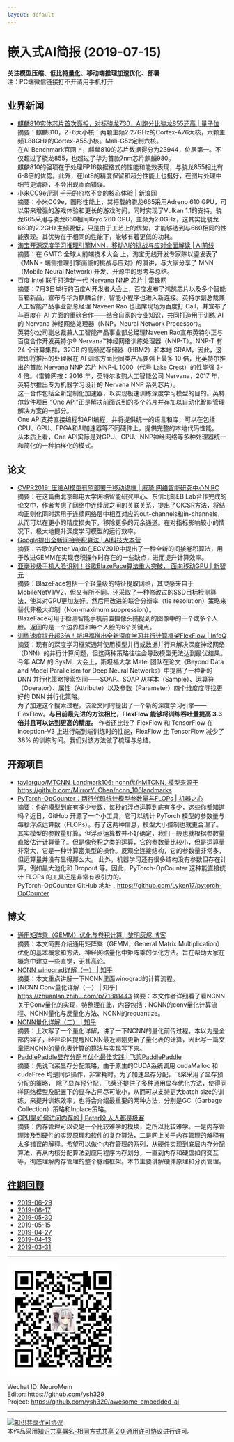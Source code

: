 ```yaml
---
layout: default
---
```


# 嵌入式AI简报 (2019-07-15)

**关注模型压缩、低比特量化、移动端推理加速优化、部署**  
<font>注：PC端微信链接打不开请用手机打开</font>


## 业界新闻 

- [麒麟810实体芯片首次亮相，对标骁龙730，AI跑分比骁龙855还高 | 量子位](https://mp.weixin.qq.com/s/WdWkm8rs978rMl216K-xAA)  
摘要：麒麟810，2+6大小核：两颗主频2.27GHz的Cortex-A76大核，六颗主频1.88GHz的Cortex-A55小核。Mali-G52定制六核。  
在AI Benchmark官网上，麒麟810的芯片数据得分为23944，位居第一。不仅超过了骁龙855，也超过了华为首款7nm芯片麒麟980。  
麒麟810的强项在于处理FP16数据格式的性能和能效表现，与骁龙855相比有6-8倍的优势。此外，在Int8的精度保留和超分性能上也挺好，在图片处理中细节更清晰，不会出现画面错误。  
- [小米CC9e评测 千元的价格不变的核心体验 | 新浪网](https://tech.sina.com.cn/mobile/n/c/2019-07-06/doc-ihytcerm1586194.shtml)  
摘要：小米CC9e，图形性能上，其搭载的骁龙665采用Adreno 610 GPU，可以带来增强的游戏体验和更长的游戏时间，同时实现了Vulkan 1.1的支持。骁龙665采用与骁龙660相同Kryo 260 CPU，主频为2.0GHz，这其实比骁龙660的2.2GHz主频要低，只是由于工艺上的优势，才能够达到与660相同的性能表现。其优势在于相同的性能下，能够有着更低的功耗。  
- [淘宝开源深度学习推理引擎MNN，移动AI的挑战与应对全面解读 | AI前线](https://mp.weixin.qq.com/s/EcwmGKpCfVy22BWTB0Ro2g)  
摘要：在 GMTC 全球大前端技术大会 上，淘宝无线开发专家陈以鎏发表了《MNN - 端侧推理引擎面临的挑战与应对》的演讲，与大家分享了 MNN（Mobile Neural Network) 开发、开源中的思考与总结。  
- [百度 Intel 联手打造新一代 Nervana NNP 芯片 | 雷锋网](https://mp.weixin.qq.com/s/vH6sKt7mxrSubAaDR0TXCA)  
摘要：7月3日举行的百度AI开发者大会上，百度发布了鸿鹄芯片以及多个智能音箱新品，宣布与华为麒麟合作，智能小程序也进入新连接。英特尔副总裁兼人工智能产品事业部总经理 Naveen Rao 也出席现场为百度打 Call，并宣布了与百度在 AI 方面的重磅合作——结合自家的专业知识，共同打造用于训练 AI 的 Nervana 神经网络处理器（NNP，Neural Network Processor）。  
英特尔公司副总裁兼人工智能产品事业部总经理Naveen Rao宣布英特尔正与百度合作开发英特尔® Nervana™神经网络训练处理器（NNP-T）。NNP-T 有 24 个计算集群，32GB 的高频宽存储器（HBM2）和本地 SRAM，因此，这款即将推出的处理器在 AI 训练方面比同类产品要强上最多 10 倍，比英特尔推出的首款 Nervana NNP 芯片 NNP-L 1000（代号 Lake Crest）的性能强 3-4 倍。（雷锋网按：2016 年，英特尔收购人工智能公司 Nervana，2017 年，英特尔推出专为机器学习设计的 Nervana NNP 系列芯片）。  
这一合作包括全新定制化加速器，以实现极速训练深度学习模型的目的。英特尔软件项目 “One API”正是解决前面说到的多个芯片并存加以自动化智能管理解决方案的一部分。  
One API支持直接编程和API编程，并将提供统一的语言和库，可以在包括CPU、GPU、FPGA和AI加速器等不同硬件上，提供完整的本地代码性能。  
从本质上看，One API实际是对GPU、CPU、NNP神经网络等多种处理器统一和简化的一种抽样化的模式。  

## 论文

- [CVPR2019: 压缩AI模型有望部署于移动终端 | 戚琦 网络智能研究中心NIRC](https://mp.weixin.qq.com/s/zoUpCxifuPBKbNjjAZWN6g)  
摘要：在这篇由北京邮电大学网络智能研究中心、东信北邮EB Lab合作完成的论文中，作者考虑了网络中连续层之间的关联关系，提出了OICSR方法，将结构正则化同时运用于连续网络层中相互对应的out-channels和in-channels，从而可以在更小的精度损失下，移除更多的冗余通道。在对指标影响较小的情况下，极大地提升深度学习模型的运行效率。  
- [Google提出全新间接卷积算法 | AI科技大本营](https://mp.weixin.qq.com/s/Q1Ovl1LrT5Y6amVqlYpdbA)  
摘要：谷歌的Peter Vajda在ECV2019中提出了一种全新的间接卷积算法，用于改进GEMM在实现卷积操作时存在的一些缺点，进而提升计算效率。  
- [亚毫秒级手机人脸识别！谷歌BlazeFace算法重大突破， 面向移动GPU | 新智元](https://mp.weixin.qq.com/s/kDQSO0zS_EflsRGNH8bAvQ)  
摘要：BlazeFace包括一个轻量级的特征提取网络，其灵感来自于MobileNetV1/V2，但又有所不同。还采取了一种修改过的SSD目标检测算法，使其对GPU更加友好。然后用改进的联合分辨率（tie resolution）策略来替代非极大抑制（Non-maximum suppression）。  
BlazeFace可用于检测智能手机前置摄像头捕捉到的图像中的一个或多个人脸。返回的是一个边界框和每个人脸的6个关键点。  
- [训练速度提升超3倍！斯坦福推出全新深度学习并行计算框架FlexFlow | InfoQ](https://www.infoq.cn/article/T48EZ7Pgz7JIZj4_xqKU)  
摘要：现有的深度学习框架通常使用模型并行或数据并行来解决深度神经网络（DNN）的并行计算问题，但这两种策略往往会导致模型无法达到最优结果。  
今年 ACM 的 SysML 大会上，斯坦福大学 Matei 团队在论文《Beyond Data and Model Parallelism for Deep Neural Networks》中提出了一种新的 DNN 并行化策略搜索空间——SOAP。SOAP 从样本（Sample）、运算符（Operator）、属性（Attribute）以及参数（Parameter）四个维度度寻找更好的 DNN 并行化策略。  
为了加速这个搜索过程，该论文同时提出了一个新的深度学习引擎——FlexFlow。**与目前最先进的方法相比，FlexFlow 能够将训练吞吐量提高 3.3 倍并且可以达到更高的精度。** 作者还比较了 FlexFlow 和 TensorFlow 在 Inception-V3 上进行端到端训练时的性能，FlexFlow 比 TensorFlow 减少了 38% 的训练时间。我们对该方法做了梳理与总结。
 

## 开源项目

- [taylorguo/MTCNN_Landmark106: ncnn优化MTCNN, 模型来源于https://github.com/MirrorYuChen/ncnn_106landmarks](https://github.com/taylorguo/MTCNN_Landmark106)  
- [PyTorch-OpCounter：两行代码统计模型参数量与FLOPs | 机器之心](https://mp.weixin.qq.com/s/EXuFXbPBIbzTyi0fUjvvPw?scene=25#wechat_redirect)  
摘要：你的模型到底有多少参数，每秒的浮点运算到底有多少，这些你都知道吗？近日，GitHub 开源了一个小工具，它可以统计 PyTorch 模型的参数量与每秒浮点运算数（FLOPs）。有了这两种信息，模型大小控制也就更合理了。  
其实模型的参数量好算，但浮点运算数并不好确定，我们一般也就根据参数量直接估计计算量了。但是像卷积之类的运算，它的参数量比较小，但是运算量非常大，它是一种计算密集型的操作。反观全连接结构，它的参数量非常多，但运算量并没有显得那么大。
此外，机器学习还有很多结构没有参数但存在计算，例如最大池化和 Dropout 等。因此，PyTorch-OpCounter 这种能直接统计 FLOPs 的工具还是非常有吸引力的。  
PyTorch-OpCounter GitHub 地址：https://github.com/Lyken17/pytorch-OpCounter


## 博文

- [通用矩阵乘（GEMM）优化与卷积计算 | 黎明灰烬 博客](https://jackwish.net/gemm-optimization-and-convolution.html)  
摘要：本文简要介绍通用矩阵乘（GEMM，General Matrix Multiplication）优化的基本概念和方法、神经网络量化中矩阵乘的优化方法。旨在帮助大家在概念中建立一些直觉，无甚高论。  
- [NCNN winograd详解（一） | 知乎](https://zhuanlan.zhihu.com/p/72149270)  
摘要：本文重点讲解一下NCNN里面winograd的计算流程。  
- [NCNN Conv量化详解（一） | 知乎]
https://zhuanlan.zhihu.com/p/71881443
摘要：本文作者详细看了看NCNN关于Conv量化的实现，特整理在此，内容包括：NCNN的conv量化计算流程、NCNN量化与反量化方法、NCNN的requantize。  
- [NCNN量化详解（二） | 知乎](https://zhuanlan.zhihu.com/p/72375164)  
摘要：上次写了一个量化详解，讲了一下NCNN的量化前传过程。本以为是全部内容了，经评论区提醒NCNN最近刚刚更新了量化表的计算，因此写一篇文章把NCNN的量化表计算的算法与实现写下来。  
- [PaddlePaddle显存分配与优化最佳实践 | 飞桨PaddlePaddle](https://mp.weixin.qq.com/s/23q81aXS2FjzrQhQfPTkOA)  
摘要：先说飞桨显存分配策略，由于原生的CUDA系统调用 cudaMalloc 和 cudaFree 均是同步操作，非常耗时。为了加速显存分配，飞桨采用了显存预分配的策略，
除了显存预分配，飞桨还提供了多种通用显存优化方法，使得同样网络模型及配置下的显存占用尽可能小，从而可以支持更大batch size的训练，来提升训练效率，也将会介绍最重要的两种方法，分别是GC（Garbage Collection）策略和Inplace策略。  
- [CPU是如何访问内存的 | Peter盼 人人都是极客](https://mp.weixin.qq.com/s/iyTRMFYTd5PYRVxng1Al4w)  
摘要：内存管理可以说是一个比较难学的模块，之所以比较难学。一是内存管理涉及到硬件的实现原理和软件的复杂算法，二是网上关于内存管理的解释有太多错误的解释。希望可以做个内存管理的系列，从硬件实现到底层内存分配算法，再从内核分配算法到应用程序内存划分，一直到内存和硬盘如何交互等，彻底理解内存管理的整个脉络框架。本节主要讲解硬件原理和分页管理。  


## [往期回顾](https://github.com/ysh329/awesome-embedded-ai)

- [2019-06-29](https://github.com/ysh329/awesome-embedded-ai/blob/master/embedded-ai-report/2019-06-29.md)
- [2019-06-17](https://github.com/ysh329/awesome-embedded-ai/blob/master/embedded-ai-report/2019-06-17.md)
- [2019-05-30](https://github.com/ysh329/awesome-embedded-ai/blob/master/embedded-ai-report/2019-05-30.md)  
- [2019-05-15](https://github.com/ysh329/awesome-embedded-ai/blob/master/embedded-ai-report/2019-05-15.md)  
- [2019-04-27](https://github.com/ysh329/awesome-embedded-ai/blob/master/embedded-ai-report/2019-04-27.md)  
- [2019-04-13](https://github.com/ysh329/awesome-embedded-ai/blob/master/embedded-ai-report/2019-04-13.md)  
- [2019-03-31](https://github.com/ysh329/awesome-embedded-ai/blob/master/embedded-ai-report/2019-03-31.md)  

----

![wechat_qrcode](../wechat_qrcode.jpg)

Wechat ID: NeuroMem  
Editor: https://github.com/ysh329  
Project: https://github.com/ysh329/awesome-embedded-ai  

----

<a rel="license" href="http://creativecommons.org/licenses/by-sa/2.0/"><img alt="知识共享许可协议" style="border-width:0" src="https://i.creativecommons.org/l/by-sa/2.0/88x31.png" /></a><br />本作品采用<a rel="license" href="http://creativecommons.org/licenses/by-sa/2.0/">知识共享署名-相同方式共享 2.0 通用许可协议</a>进行许可。
